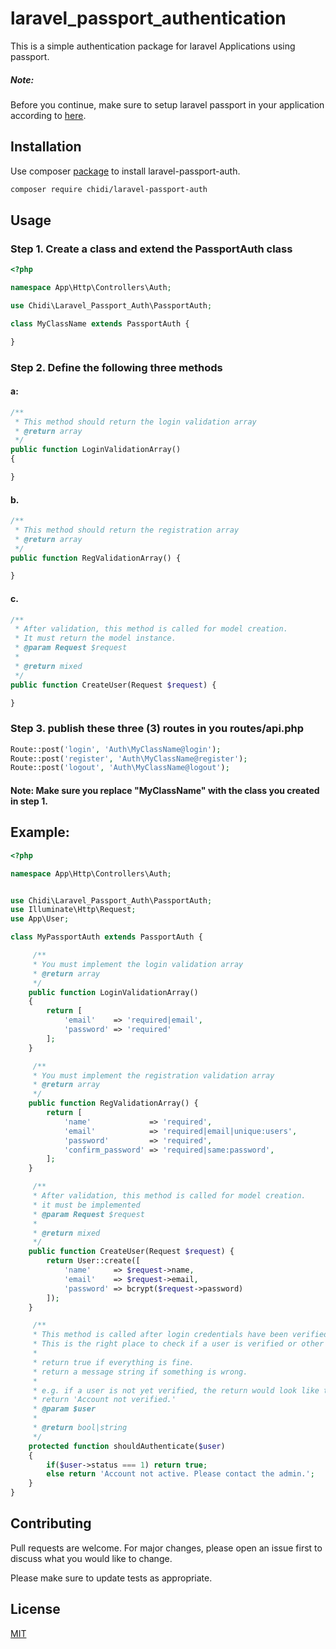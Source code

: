 # laravel_passport_authentication
This is a simple authentication package for laravel Applications using passport.

##### Note: 
Before you continue, make sure to setup laravel passport in your application according to [here](https://laravel.com/docs/5.8/passport).

## Installation

Use composer [package](https://packagist.org/packages/chidi/laravel-passport-auth) to install laravel-passport-auth.

```bash
composer require chidi/laravel-passport-auth
```

## Usage

### Step 1. Create a class and extend the PassportAuth class
```php
<?php

namespace App\Http\Controllers\Auth;

use Chidi\Laravel_Passport_Auth\PassportAuth;

class MyClassName extends PassportAuth {

}
```
### Step 2. Define the following three methods
#### a:
```php
/**
 * This method should return the login validation array
 * @return array
 */
public function LoginValidationArray()
{

}
```
#### b.
```php
/**
 * This method should return the registration array
 * @return array
 */
public function RegValidationArray() {

}
```

#### c.
```php
/**
 * After validation, this method is called for model creation.
 * It must return the model instance.
 * @param Request $request
 *
 * @return mixed
 */
public function CreateUser(Request $request) {

}
```
### Step 3. publish these three (3) routes in you routes/api.php

```php
Route::post('login', 'Auth\MyClassName@login');
Route::post('register', 'Auth\MyClassName@register');
Route::post('logout', 'Auth\MyClassName@logout');
```
#### Note: Make sure you replace "MyClassName" with the class you created in step 1.

## Example:

```php
<?php

namespace App\Http\Controllers\Auth;


use Chidi\Laravel_Passport_Auth\PassportAuth;
use Illuminate\Http\Request;
use App\User;

class MyPassportAuth extends PassportAuth {

	 /**
	 * You must implement the login validation array
	 * @return array
	 */
	public function LoginValidationArray()
	{
		return [
			'email'    => 'required|email',
			'password' => 'required'
		];
	}

	 /**
	 * You must implement the registration validation array
	 * @return array
	 */
	public function RegValidationArray() {
		return [
			'name'             => 'required',
			'email'            => 'required|email|unique:users',
			'password'         => 'required',
			'confirm_password' => 'required|same:password',
		];
	}

	 /**
	 * After validation, this method is called for model creation.
	 * it must be implemented
	 * @param Request $request
	 *
	 * @return mixed
	 */
	public function CreateUser(Request $request) {
		return User::create([
			'name'     => $request->name,
			'email'    => $request->email,
			'password' => bcrypt($request->password)
		]);
	}

	 /**
	 * This method is called after login credentials have been verified.
	 * This is the right place to check if a user is verified or other security checks.
	 *
	 * return true if everything is fine.
	 * return a message string if something is wrong.
	 *
	 * e.g. if a user is not yet verified, the return would look like this,
	 * return 'Account not verified.'
	 * @param $user
	 *
	 * @return bool|string
	 */
	protected function shouldAuthenticate($user)
	{
		if($user->status === 1) return true;
		else return 'Account not active. Please contact the admin.';
	}
}
```

## Contributing
Pull requests are welcome. For major changes, please open an issue first to discuss what you would like to change.

Please make sure to update tests as appropriate.

## License
[MIT](https://choosealicense.com/licenses/mit/)
